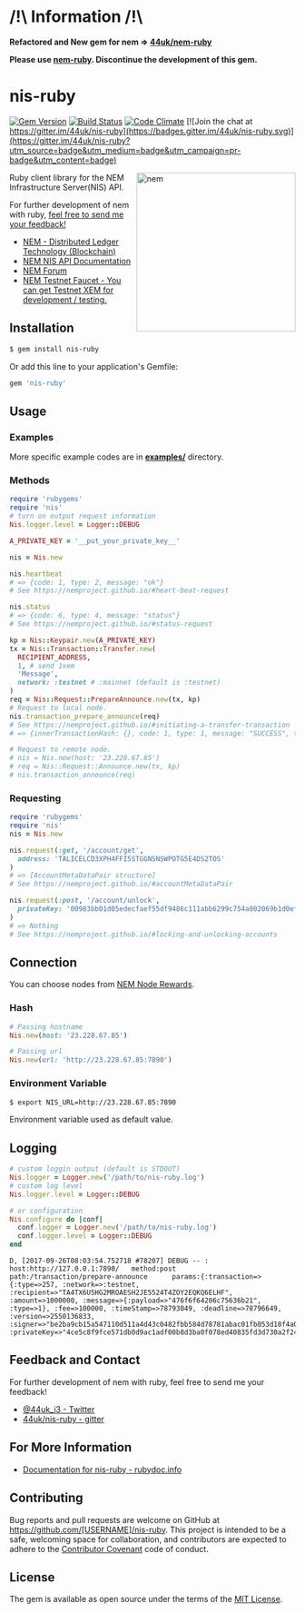 # /!\ Information /!\

**Refactored and New gem for nem => [44uk/nem-ruby](https://github.com/44uk/nem-ruby/)**

**Please use [nem-ruby](https://github.com/44uk/nem-ruby/). Discontinue the development of this gem.**

# nis-ruby

[![Gem Version](https://badge.fury.io/rb/nis-ruby.svg)](https://badge.fury.io/rb/nis-ruby)
[![Build Status](https://travis-ci.org/44uk/nis-ruby.svg?branch=master)](https://travis-ci.org/44uk/nis-ruby)
[![Code Climate](https://codeclimate.com/github/44uk/nis-ruby/badges/gpa.svg)](https://codeclimate.com/github/44uk/nis-ruby)
[![Join the chat at https://gitter.im/44uk/nis-ruby](https://badges.gitter.im/44uk/nis-ruby.svg)](https://gitter.im/44uk/nis-ruby?utm_source=badge&utm_medium=badge&utm_campaign=pr-badge&utm_content=badge)

<img src="https://cloud.githubusercontent.com/assets/370508/24320282/a332d238-1175-11e7-96dc-75bc30e562d2.png" width="280" height="280" alt="nem" align="right" />

Ruby client library for the NEM Infrastructure Server(NIS) API.

For further development of nem with ruby, [feel free to send me your feedback!](#feedback-and-contact)

* [NEM \- Distributed Ledger Technology \(Blockchain\)](https://www.nem.io/)
* [NEM NIS API Documentation](https://nemproject.github.io/)
* [NEM Forum](https://forum.nem.io/)
* [NEM Testnet Faucet \- You can get Testnet XEM for development / testing.](http://test-nem-faucet.44uk.net/)

## Installation

```bash
$ gem install nis-ruby
```

Or add this line to your application's Gemfile:

```ruby
gem 'nis-ruby'
```

## Usage

### Examples

More specific example codes are in **[examples/](examples/)** directory.

### Methods

```ruby
require 'rubygems'
require 'nis'
# turn on output request information
Nis.logger.level = Logger::DEBUG

A_PRIVATE_KEY = '__put_your_private_key__'

nis = Nis.new

nis.heartbeat
# => {code: 1, type: 2, message: "ok"}
# See https://nemproject.github.io/#heart-beat-request

nis.status
# => {code: 6, type: 4, message: "status"}
# See https://nemproject.github.io/#status-request

kp = Nis::Keypair.new(A_PRIVATE_KEY)
tx = Nis::Transaction::Transfer.new(
  RECIPIENT_ADDRESS,
  1, # send 1xem
  'Message',
  network: :testnet # :mainnet (default is :testnet)
)
req = Nis::Request::PrepareAnnounce.new(tx, kp)
# Request to local node.
nis.transaction_prepare_announce(req)
# See https://nemproject.github.io/#initiating-a-transfer-transaction
# => {innerTransactionHash: {}, code: 1, type: 1, message: "SUCCESS", transactionHash: {data: "9da41fd6c6886740ae6a15c869df0470015d78103e5b216971aa09fdbcce9cde"}}

# Request to remote node.
# nis = Nis.new(host: '23.228.67.85')
# req = Nis::Request::Announce.new(tx, kp)
# nis.transaction_announce(req)
```

### Requesting

```ruby
require 'rubygems'
require 'nis'
nis = Nis.new

nis.request(:get, '/account/get',
  address: 'TALICELCD3XPH4FFI5STGGNSNSWPOTG5E4DS2TOS'
)
# => [AccountMetaDataPair structure]
# See https://nemproject.github.io/#accountMetaDataPair

nis.request(:post, '/account/unlock',
  privateKey: '00983bb01d05edecfaef55df9486c111abb6299c754a002069b1d0ef4537441bda'
)
# => Nothing
# See https://nemproject.github.io/#locking-and-unlocking-accounts
```

## Connection

You can choose nodes from [NEM Node Rewards](https://supernodes.nem.io/).

### Hash

```ruby
# Passing hostname
Nis.new(host: '23.228.67.85')

# Passing url
Nis.new(url: 'http://23.228.67.85:7890')
```

### Environment Variable

```bash
$ export NIS_URL=http://23.228.67.85:7890
```

Environment variable used as default value.

## Logging

```ruby
# custom loggin output (default is STDOUT)
Nis.logger = Logger.new('/path/to/nis-ruby.log')
# custom log level
Nis.logger.level = Logger::DEBUG

# or configuration
Nis.configure do |conf|
  conf.logger = Logger.new('/path/to/nis-ruby.log')
  conf.logger.level = Logger::DEBUG
end
```

```
D, [2017-09-26T08:03:54.752718 #78207] DEBUG -- : host:http://127.0.0.1:7890/   method:post     path:/transaction/prepare-announce      params:{:transaction=>{:type=>257, :network=>:testnet, :recipient=>"TA4TX6U5HG2MROAESH2JE5524T4ZOY2EQKQ6ELHF", :amount=>1000000, :message=>{:payload=>"476f6f64206c75636b21", :type=>1}, :fee=>100000, :timeStamp=>78793049, :deadline=>78796649, :version=>2550136833, :signer=>"be2ba9cb15a547110d511a4d43c0482fbb584d78781abac01fb053d18f4a0033"}, :privateKey=>"4ce5c8f9fce571db0d9ac1adf00b8d3ba0f078ed40835fd3d730a2f24b834214"}
```

## Feedback and Contact

For further development of nem with ruby, feel free to send me your feedback!

* [@44uk_i3 - Twitter](https://twitter.com/44uk_i3)
* [44uk/nis-ruby - gitter](https://gitter.im/44uk/nis-ruby)

## For More Information

* [Documentation for nis-ruby - rubydoc.info](http://www.rubydoc.info/gems/nis-ruby)

## Contributing

Bug reports and pull requests are welcome on GitHub at https://github.com/[USERNAME]/nis-ruby. This project is intended to be a safe, welcoming space for collaboration, and contributors are expected to adhere to the [Contributor Covenant](http://contributor-covenant.org) code of conduct.

## License

The gem is available as open source under the terms of the [MIT License](LICENSE).


